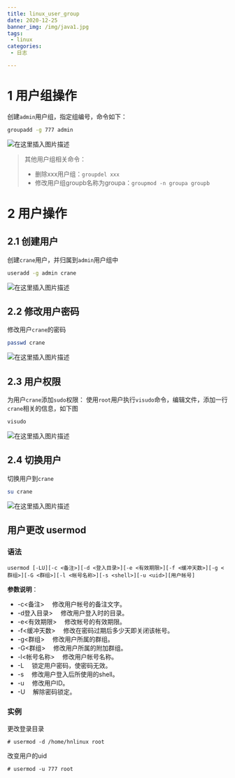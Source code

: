 ```yaml
---
title: linux_user_group
date: 2020-12-25
banner_img: /img/java1.jpg
tags: 
 - linux
categories:
 - 日志

---
```


# 1 用户组操作

创建`admin`用户组，指定组编号，命令如下：

```bash
groupadd -g 777 admin
```

![在这里插入图片描述](https://img-blog.csdnimg.cn/20200623220944164.png)

> 其他用户组相关命令：
>
> - 删除xxx用户组：`groupdel xxx`
> - 修改用户组groupb名称为groupa：`groupmod -n groupa groupb`

# 2 用户操作

## 2.1 创建用户

创建`crane`用户，并归属到`admin`用户组中

```bash
useradd -g admin crane
```

![在这里插入图片描述](https://img-blog.csdnimg.cn/2020062322143654.png)

## 2.2 修改用户密码

修改用户`crane`的密码

```bash
passwd crane
```

![在这里插入图片描述](https://img-blog.csdnimg.cn/20200623221658719.png)

## 2.3 用户权限

为用户`crane`添加`sudo`权限：
使用`root`用户执行`visudo`命令，编辑文件，添加一行`crane`相关的信息，如下图

```bash
visudo
```

![在这里插入图片描述](https://img-blog.csdnimg.cn/20200623222751147.png)

## 2.4 切换用户

切换用户到`crane`

```bash
su crane
```

![在这里插入图片描述](https://img-blog.csdnimg.cn/20200623221911376.png)

## 用户更改 usermod

### 语法

```
usermod [-LU][-c <备注>][-d <登入目录>][-e <有效期限>][-f <缓冲天数>][-g <群组>][-G <群组>][-l <帐号名称>][-s <shell>][-u <uid>][用户帐号]
```

**参数说明**：

- -c<备注> 　修改用户帐号的备注文字。
- -d登入目录> 　修改用户登入时的目录。
- -e<有效期限> 　修改帐号的有效期限。
- -f<缓冲天数> 　修改在密码过期后多少天即关闭该帐号。
- -g<群组> 　修改用户所属的群组。
- -G<群组> 　修改用户所属的附加群组。
- -l<帐号名称> 　修改用户帐号名称。
- -L 　锁定用户密码，使密码无效。
- -s<shell> 　修改用户登入后所使用的shell。
- -u<uid> 　修改用户ID。
- -U 　解除密码锁定。

### 实例

更改登录目录

```
# usermod -d /home/hnlinux root
```

改变用户的uid

```
# usermod -u 777 root
```

